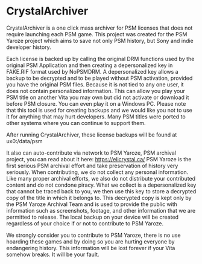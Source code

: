# CrystalArchiver
CrystalArchiver is a one click mass archiver for PSM licenses that does not require launching each PSM game. This project was created for the PSM Yaroze project which aims to save not only PSM history, but Sony and indie developer history. 

Each license is backed up by calling the original DRM functions used by the  original PSM Application and then creating a depersonalized key in FAKE.RIF format used by NoPSMDRM. A depersonalized key allows a backup to be decrypted and to be played without PSM activation, provided you have the original PSM files. Because it is not tied to any one user, it does not contain personalized information. This can allow you play your PSM title on another Vita you may own but did not activate or download it before PSM closure. You can even play it on a Windows PC. Please note that this tool is used for creating backups and we would like you not to use it for anything that may hurt developers. Many PSM titles were ported to other systems where you can continue to support them.

After running CrystalArchiver, these license backups will be found at ux0:/data/psm

It also can auto-contribute via network to PSM Yaroze, PSM archival project, you can read about it here:
https://elicrystal.ca/
PSM Yaroze is the first serious PSM archival effort and take preservation of history very seriously. When contributing, we do not collect any personal information. Like many proper archival efforts, we also do not distribute your contributed content and do not condone piracy. What we collect is a depersonalized key that cannot be traced back to you, we then use this key to store a decrypted copy of the title in which it belongs to. This decrypted copy is kept only by the PSM Yaroze Archival Team and is used to provide the public with information such as screenshots, footage, and other information that we are permitted to release. The local backup on your device will be created regardless of your choice if or not to contribute to PSM Yaroze. 

We strongly consider you to contribute to PSM Yaroze, there is no use hoarding these games and by doing so you are hurting everyone by endangering history. This information will be lost forever if your Vita somehow breaks. It will be your fault.
